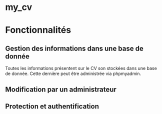 # my_cv
# Fonctionnalités
## Gestion des informations dans une base de donnée
Toutes les informations présentent sur le CV son stockées dans une base de donnée. Cette dernière peut être administrée via phpmyadmin.
## Modification par un administrateur
## Protection et authentification
